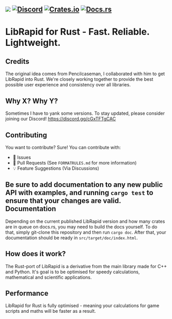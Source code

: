 ![](https://github.com/Pencilcaseman/librapid/blob/master/branding/logo_transparent_trimmed.png)
[![Discord](https://img.shields.io/discord/848914274105557043)](https://discord.gg/cGxTFTgCAC)
[![Crates.io](https://img.shields.io/crates/v/lib_rapid?color=green)](https://crates.io/crates/lib_rapid)
[![Docs.rs](https://img.shields.io/docsrs/lib_rapid)](https://docs.rs/crate/lib_rapid/)
----

LibRapid for Rust - Fast. Reliable. Lightweight.
============

Credits
-----

The original idea comes from Pencilcaseman, I collaborated with him to get LibRapid into Rust. We're closely working together to provide
the best possible user experience and consistency over all libraries.

Why X? Why Y?
-----

Sometimes I have to yank some versions. To stay updated, please consider joining our Discord! https://discord.gg/cGxTFTgCAC

Contributing
-----

You want to contribute? Sure! You can contribute with:

- 🚩 Issues
- 🙇 Pull Requests (See `FORMATRULES.md` for more information)
- 💡 Feature Suggestions (Via Discussions)

Be sure to add documentation to any new public API with examples, and running `cargo test` to ensure that your changes are valid.
Documentation
-----

Depending on the current published LibRapid version and how many crates are in queue on docs.rs, you may need to build the docs yourself.
To do that, simply git-clone this repository and then run `cargo doc`. After that, your documentation should be ready in `src/target/doc/index.html`.

How does it work?
-----

The Rust-port of LibRapid is a derivative from the main library made for C++ and Python. It's goal is to be optimised for speedy calculations, mathematical and
scientific applications.

Performance
-----

LibRapid for Rust is fully optimised - meaning your calculations for game scripts and maths will be faster as a result.